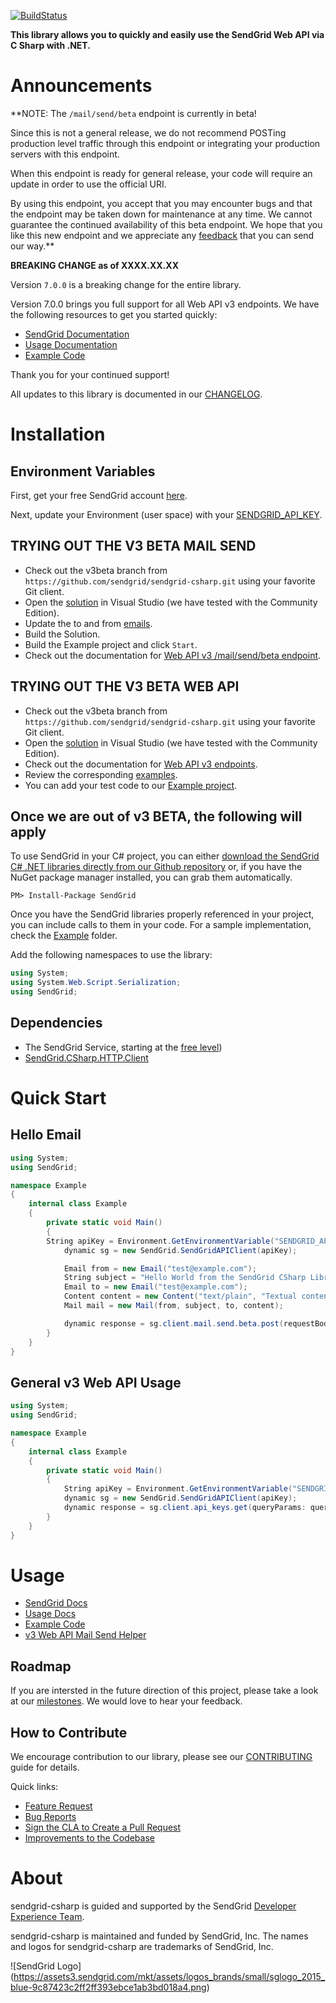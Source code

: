 [![BuildStatus](https://travis-ci.org/sendgrid/sendgrid-csharp.png?branch=v3beta)](https://travis-ci.org/sendgrid/sendgrid-csharp)

**This library allows you to quickly and easily use the SendGrid Web API via C Sharp with .NET.**

# Announcements

**NOTE: The `/mail/send/beta` endpoint is currently in beta!

Since this is not a general release, we do not recommend POSTing production level traffic through this endpoint or integrating your production servers with this endpoint.

When this endpoint is ready for general release, your code will require an update in order to use the official URI.

By using this endpoint, you accept that you may encounter bugs and that the endpoint may be taken down for maintenance at any time. We cannot guarantee the continued availability of this beta endpoint. We hope that you like this new endpoint and we appreciate any [feedback](dx+mail-beta@sendgrid.com) that you can send our way.**

**BREAKING CHANGE as of XXXX.XX.XX**

Version `7.0.0` is a breaking change for the entire library.

Version 7.0.0 brings you full support for all Web API v3 endpoints. We
have the following resources to get you started quickly:

-   [SendGrid
    Documentation](https://sendgrid.com/docs/API_Reference/Web_API_v3/index.html)
-   [Usage
    Documentation](https://github.com/sendgrid/sendgrid-csharp/tree/v3beta/USAGE.md)
-   [Example
    Code](https://github.com/sendgrid/sendgrid-csharp/tree/v3beta/Example)

Thank you for your continued support!

All updates to this library is documented in our [CHANGELOG](https://github.com/sendgrid/sendgrid-csharp/blob/v3beta/CHANGELOG.md).

# Installation

## Environment Variables

First, get your free SendGrid account [here](https://sendgrid.com/free?source=sendgrid-csharp).

Next, update your Environment (user space) with your [SENDGRID_API_KEY](https://app.sendgrid.com/settings/api_keys).

## TRYING OUT THE V3 BETA MAIL SEND

* Check out the v3beta branch from `https://github.com/sendgrid/sendgrid-csharp.git` using your favorite Git client.
* Open the [solution](https://github.com/sendgrid/sendgrid-csharp/blob/v3beta/SendGrid/SendGrid.sln) in Visual Studio (we have tested with the Community Edition).
* Update the to and from [emails](https://github.com/sendgrid/sendgrid-csharp/blob/v3beta/SendGrid/Example/Example.cs#L26).
* Build the Solution.
* Build the Example project and click `Start`.
* Check out the documentation for [Web API v3 /mail/send/beta endpoint](https://sendgrid.com/docs/API_Reference/Web_API_v3/Mail/index.html).

## TRYING OUT THE V3 BETA WEB API

* Check out the v3beta branch from `https://github.com/sendgrid/sendgrid-csharp.git` using your favorite Git client.
* Open the [solution](https://github.com/sendgrid/sendgrid-csharp/blob/v3beta/SendGrid/SendGrid.sln) in Visual Studio (we have tested with the Community Edition).
* Check out the documentation for [Web API v3 endpoints](https://sendgrid.com/docs/API_Reference/Web_API_v3/index.html).
* Review the corresponding [examples](https://github.com/sendgrid/sendgrid-csharp/blob/v3beta/examples).
* You can add your test code to our [Example project](https://github.com/sendgrid/sendgrid-csharp/blob/v3beta/SendGrid/Example/Example.cs).

## Once we are out of v3 BETA, the following will apply

To use SendGrid in your C# project, you can either <a href="https://github.com/sendgrid/sendgrid-csharp.git">download the SendGrid C# .NET libraries directly from our Github repository</a> or, if you have the NuGet package manager installed, you can grab them automatically.

```
PM> Install-Package SendGrid
```

Once you have the SendGrid libraries properly referenced in your project, you can include calls to them in your code.
For a sample implementation, check the [Example](https://github.com/sendgrid/sendgrid-csharp/tree/v3beta/SendGrid/Example) folder.

Add the following namespaces to use the library:
```csharp
using System;
using System.Web.Script.Serialization;
using SendGrid;
```

## Dependencies

- The SendGrid Service, starting at the [free level](https://sendgrid.com/free?source=sendgrid-csharp))
- [SendGrid.CSharp.HTTP.Client](https://github.com/sendgrid/csharp-http-client)

# Quick Start

## Hello Email

```csharp
using System;
using SendGrid;

namespace Example
{
    internal class Example
    {
        private static void Main()
        {
	    String apiKey = Environment.GetEnvironmentVariable("SENDGRID_APIKEY", EnvironmentVariableTarget.User);
            dynamic sg = new SendGrid.SendGridAPIClient(apiKey);

            Email from = new Email("test@example.com");
            String subject = "Hello World from the SendGrid CSharp Library";
            Email to = new Email("test@example.com");
            Content content = new Content("text/plain", "Textual content");
            Mail mail = new Mail(from, subject, to, content);

            dynamic response = sg.client.mail.send.beta.post(requestBody: mail.Get());
        }
    }
}
```

## General v3 Web API Usage

```csharp
using System;
using SendGrid;

namespace Example
{
    internal class Example
    {
        private static void Main()
        {
            String apiKey = Environment.GetEnvironmentVariable("SENDGRID_APIKEY", EnvironmentVariableTarget.User);
            dynamic sg = new SendGrid.SendGridAPIClient(apiKey);
            dynamic response = sg.client.api_keys.get(queryParams: queryParams);
        }
    }
}
```

# Usage

- [SendGrid Docs](https://sendgrid.com/docs/API_Reference/Web_API_v3/index.html)
- [Usage Docs](https://github.com/sendgrid/sendgrid-csharp/tree/v3beta/USAGE.md)
- [Example Code](https://github.com/sendgrid/sendgrid-csharp/tree/v3beta/SendGrid/Example)
- [v3 Web API Mail Send Helper](https://github.com/sendgrid/sendgrid-csharp/tree/v3beta/SendGrid/SendGrid/Helpers/Mail)

## Roadmap

If you are intersted in the future direction of this project, please take a look at our [milestones](https://github.com/sendgrid/sendgrid-csharp/milestones). We would love to hear your feedback.

## How to Contribute

We encourage contribution to our library, please see our [CONTRIBUTING](https://github.com/sendgrid/sendgrid-csharp/tree/v3beta/CONTRIBUTING.md) guide for details.

Quick links:

- [Feature Request](https://github.com/sendgrid/sendgrid-csharp/tree/v3beta/CONTRIBUTING.md#feature_request)
- [Bug Reports](https://github.com/sendgrid/sendgrid-csharp/tree/v3beta/CONTRIBUTING.md#submit_a_bug_report)
- [Sign the CLA to Create a Pull Request](https://github.com/sendgrid/sendgrid-csharp/tree/v3beta/CONTRIBUTING.md#cla)
- [Improvements to the Codebase](https://github.com/sendgrid/sendgrid-csharp/tree/v3beta/CONTRIBUTING.md#improvements_to_the_codebase)

# About

sendgrid-csharp is guided and supported by the SendGrid [Developer Experience Team](mailto:dx@sendgrid.com).

sendgrid-csharp is maintained and funded by SendGrid, Inc. The names and logos for sendgrid-csharp are trademarks of SendGrid, Inc.

![SendGrid Logo]
(https://assets3.sendgrid.com/mkt/assets/logos_brands/small/sglogo_2015_blue-9c87423c2ff2ff393ebce1ab3bd018a4.png)
